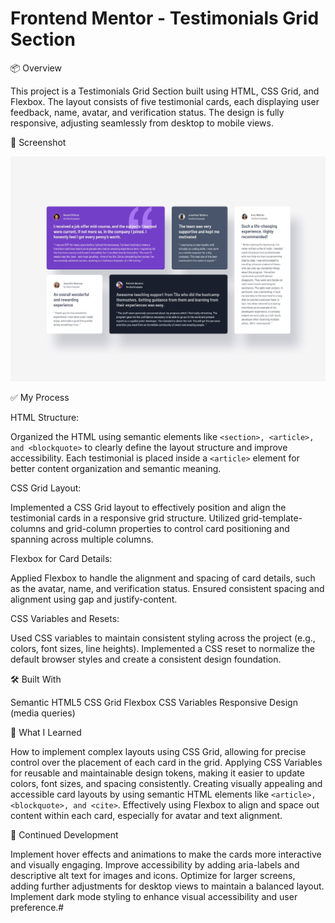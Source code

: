 # Frontend Mentor - Testimonials Grid Section

📦 Overview

This project is a Testimonials Grid Section built using HTML, CSS Grid, and Flexbox. The layout consists of five testimonial cards, each displaying user feedback, name, avatar, and verification status. The design is fully responsive, adjusting seamlessly from desktop to mobile views.

📸 Screenshot

![](./design/desktop-design.jpg)

✅ My Process

HTML Structure:

Organized the HTML using semantic elements like `<section>, <article>, and <blockquote>` to clearly define the layout structure and improve accessibility.
Each testimonial is placed inside a `<article>` element for better content organization and semantic meaning.

CSS Grid Layout:

Implemented a CSS Grid layout to effectively position and align the testimonial cards in a responsive grid structure.
Utilized grid-template-columns and grid-column properties to control card positioning and spanning across multiple columns.

Flexbox for Card Details:

Applied Flexbox to handle the alignment and spacing of card details, such as the avatar, name, and verification status.
Ensured consistent spacing and alignment using gap and justify-content.

CSS Variables and Resets:

Used CSS variables to maintain consistent styling across the project (e.g., colors, font sizes, line heights).
Implemented a CSS reset to normalize the default browser styles and create a consistent design foundation.

🛠️ Built With

Semantic HTML5
CSS Grid
Flexbox
CSS Variables
Responsive Design (media queries)

🚀 What I Learned

How to implement complex layouts using CSS Grid, allowing for precise control over the placement of each card in the grid.
Applying CSS Variables for reusable and maintainable design tokens, making it easier to update colors, font sizes, and spacing consistently.
Creating visually appealing and accessible card layouts by using semantic HTML elements like `<article>, <blockquote>, and <cite>`.
Effectively using Flexbox to align and space out content within each card, especially for avatar and text alignment.

🔄 Continued Development

Implement hover effects and animations to make the cards more interactive and visually engaging.
Improve accessibility by adding aria-labels and descriptive alt text for images and icons.
Optimize for larger screens, adding further adjustments for desktop views to maintain a balanced layout.
Implement dark mode styling to enhance visual accessibility and user preference.#

